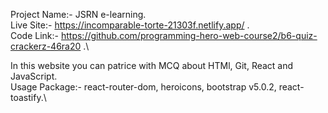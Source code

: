 Project Name:- JSRN e-learning.\
Live Site:- https://incomparable-torte-21303f.netlify.app/ .\
Code Link:- https://github.com/programming-hero-web-course2/b6-quiz-crackerz-46ra20 .\

In this website you can patrice with MCQ about HTMl, Git, React and JavaScript.\
Usage Package:- react-router-dom, heroicons, bootstrap v5.0.2, react-toastify.\

